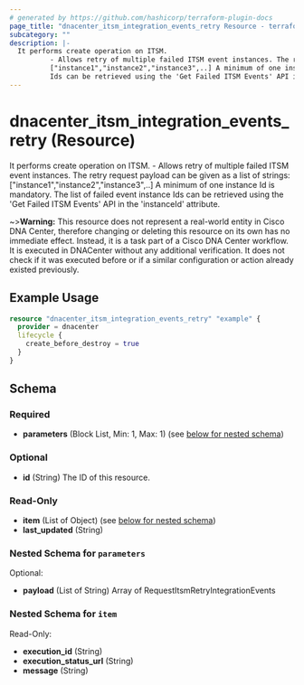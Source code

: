```yaml
---
# generated by https://github.com/hashicorp/terraform-plugin-docs
page_title: "dnacenter_itsm_integration_events_retry Resource - terraform-provider-dnacenter"
subcategory: ""
description: |-
  It performs create operation on ITSM.
          - Allows retry of multiple failed ITSM event instances. The retry request payload can be given as a list of strings:
          ["instance1","instance2","instance3",..] A minimum of one instance Id is mandatory. The list of failed event instance
          Ids can be retrieved using the 'Get Failed ITSM Events' API in the 'instanceId' attribute.
---
```


# dnacenter_itsm_integration_events_retry (Resource)

It performs create operation on ITSM.
		- Allows retry of multiple failed ITSM event instances. The retry request payload can be given as a list of strings:
		["instance1","instance2","instance3",..] A minimum of one instance Id is mandatory. The list of failed event instance
		Ids can be retrieved using the 'Get Failed ITSM Events' API in the 'instanceId' attribute.


~>**Warning:**
This resource does not represent a real-world entity in Cisco DNA Center, therefore changing or deleting this resource on its own has no immediate effect.
Instead, it is a task part of a Cisco DNA Center workflow. It is executed in DNACenter without any additional verification. It does not check if it was executed before or if a similar configuration or action already existed previously.


## Example Usage

```terraform
resource "dnacenter_itsm_integration_events_retry" "example" {
  provider = dnacenter
  lifecycle {
    create_before_destroy = true
  }
}
```

<!-- schema generated by tfplugindocs -->
## Schema

### Required

- **parameters** (Block List, Min: 1, Max: 1) (see [below for nested schema](#nestedblock--parameters))

### Optional

- **id** (String) The ID of this resource.

### Read-Only

- **item** (List of Object) (see [below for nested schema](#nestedatt--item))
- **last_updated** (String)

<a id="nestedblock--parameters"></a>
### Nested Schema for `parameters`

Optional:

- **payload** (List of String) Array of RequestItsmRetryIntegrationEvents


<a id="nestedatt--item"></a>
### Nested Schema for `item`

Read-Only:

- **execution_id** (String)
- **execution_status_url** (String)
- **message** (String)


